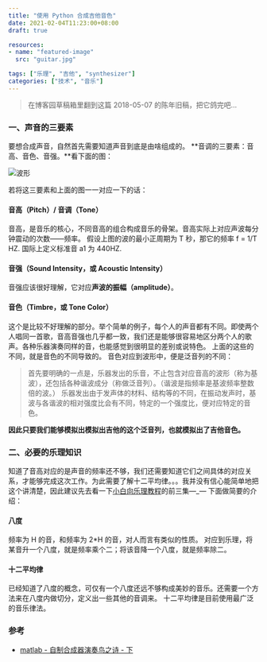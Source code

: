 ```yaml
---
title: "使用 Python 合成吉他音色"
date: 2021-02-04T11:23:00+08:00
draft: true

resources:
- name: "featured-image"
  src: "guitar.jpg"

tags: ["乐理", "吉他", "synthesizer"]
categories: ["技术", "音乐"]
---
```


>在博客园草稿箱里翻到这篇 2018-05-07 的陈年旧稿，把它鸽完吧...

### 一、声音的三要素

要想合成声音，自然首先需要知道声音到底是由啥组成的。
**音调的三要素：音高、音色、音强。**看下面的图：

![波形](/images/guitar-synthesizer/968138-20180507213043627-1481688349.gif)

若将这三要素和上面的图一一对应一下的话：

#### 音高（Pitch）/ 音调（Tone）

音高，是音乐的核心，不同音高的组合构成音乐的骨架。音高实际上对应声波每分钟震动的次数——频率。
假设上图的波的最小正周期为 T 秒，那它的频率 f = 1/T HZ. 国际上定义标准音 a1 为 440HZ.

#### 音强（Sound Intensity，或 Acoustic Intensity）

音强应该很好理解，它对应**声波的振幅（amplitude）**。

#### 音色（Timbre，或 Tone Color）

这个是比较不好理解的部分。举个简单的例子，每个人的声音都有不同。即使两个人唱同一首歌，音高音强也几乎都一致，我们还是能够很容易地区分两个人的歌声。各种乐器演奏同样的音，也能感觉到很明显的差别或说特色。
上面的这些的不同，就是音色的不同导致的。
音色对应到波形中，便是泛音列的不同：
>首先要明确的一点是，乐器发出的乐音，不止包含对应音高的波形（称为基波），还包括各种谐波成分（称做泛音列）。（谐波是指频率是基波频率整数倍的波。）
乐器发出由于发声体的材料、结构等的不同，在振动发声时，基波与各谐波的相对强度比会有不同，特定的一个强度比，便对应特定的音色。

**因此只要我们能够模拟出模拟出吉他的这个泛音列，也就模拟出了吉他音色。**

### 二、必要的乐理知识

知道了音高对应的是声音的频率还不够，我们还需要知道它们之间具体的对应关系，才能够完成这次工作。为此需要了解十二平均律。。。我并没有信心能简单地把这个讲清楚，因此建议先去看一下[小白向乐理教程](https://www.bilibili.com/video/av4500081/)的前三集—_—
下面做简要的介绍：

#### 八度

频率为 H 的音，和频率为 2*H 的音，对人而言有类似的性质。
对应到乐理，将某音升一个八度，就是频率乘个二；将该音降一个八度，就是频率除二。

#### 十二平均律

已经知道了八度的概念，可仅有一个八度还远不够构成美妙的音乐。还需要一个方法来在八度内做切分，定义出一些其他的音调来。
十二平均律是目前使用最广泛的音乐律法。

### 参考
- [matlab - 自制合成器演奏鸟之诗 - 下](https://www.bilibili.com/video/av2558198)
